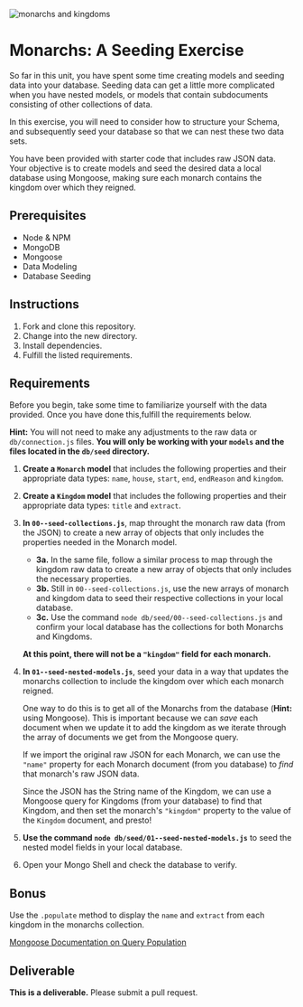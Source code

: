 ![monarchs and kingdoms ](https://media.git.generalassemb.ly/user/41550/files/1cbd6696-4b19-4582-aac7-a5e9c78de54f)


# Monarchs: A Seeding Exercise

So far in this unit, you have spent some time creating models and seeding data
into your database. Seeding data can get a little more complicated when you have
nested models, or models that contain subdocuments consisting of other collections of data.

In this exercise, you will need to consider how to structure your Schema, and subsequently seed your database so that we can nest these two data sets.

You have been provided with starter code that includes raw JSON data. Your objective is to create models and seed the desired data a local database using Mongoose, making sure each monarch contains the kingdom
over which they reigned.

## Prerequisites

- Node & NPM
- MongoDB
- Mongoose
- Data Modeling
- Database Seeding

## Instructions

1. Fork and clone this repository.
2. Change into the new directory.
3. Install dependencies.
4. Fulfill the listed requirements.

## Requirements

Before you begin, take some time to familiarize yourself with the data provided.
Once you have done this,fulfill the requirements below.

**Hint:** You will not need to make any adjustments to the raw data or `db/connection.js` files. **You will only be working with your `models` and the files located in the `db/seed` directory.**

1. **Create a `Monarch` model** that includes the following properties and their appropriate data types: `name`, `house`, `start`, `end`, `endReason` and `kingdom`.

2. **Create a `Kingdom` model** that includes the following properties and their appropriate data types: `title` and `extract`.

3. **In `00--seed-collections.js`**, map throught the monarch raw data (from the
   JSON) to create a new array of objects that only includes the properties
   needed in the Monarch model. 
      - **3a.** In the same file, follow a similar process to map through the kingdom raw
   data to create a new array of objects that only includes the necessary
   properties.
      - **3b.** Still in `00--seed-collections.js`, use the new arrays of monarch and kingdom
   data to seed their respective collections in your local database.
      - **3c.** Use the command `node db/seed/00--seed-collections.js` and confirm your local database
   has the collections for both Monarchs and Kingdoms.

   **At this point, there will not be a `"kingdom"` field for each monarch.**

4. **In `01--seed-nested-models.js`**, seed your data in a way that updates the
   monarchs collection to include the kingdom over which each
   monarch reigned.

   One way to do this is to get all of the Monarchs from the database (**Hint:**
   using Mongoose). This is important because we can _save_ each document when
   we update it to add the kingdom as we iterate through the array of documents
   we get from the Mongoose query.

   If we import the original raw JSON for each Monarch, we can use the `"name"` property for each Monarch document (from you database) to _find_
   that monarch's raw JSON data.

   Since the JSON has the String name of the Kingdom, we can use a Mongoose
   query for Kingdoms (from your database) to find that Kingdom, and then set the monarch's `"kingdom"` property to the value of the `Kingdom` document, and presto!

5. **Use the command `node db/seed/01--seed-nested-models.js`** to seed the nested model
   fields in your local database.

6. Open your Mongo Shell and check the database to verify.

## Bonus

Use the `.populate` method to display the `name` and `extract` from each kingdom
in the monarchs collection.

[Mongoose Documentation on Query Population](https://mongoosejs.com/docs/3.4.x/docs/populate.html)

## Deliverable

**This is a deliverable.** Please submit a pull request.
